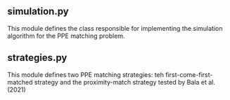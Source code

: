 
## simulation.py

This module defines the class responsible for implementing the simulation algorithm for the PPE matching problem.

## strategies.py

This module defines two PPE matching strategies: teh first-come-first-matched strategy and the proximity-match strategy tested by Bala et al. (2021)
